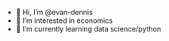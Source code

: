 - 👋 Hi, I’m @evan-dennis
- 👀 I’m interested in economics
- 🌱 I’m currently learning data science/python

<!---
evan-dennis/evan-dennis is a ✨ special ✨ repository because its `README.md` (this file) appears on your GitHub profile.
You can click the Preview link to take a look at your changes.
--->
